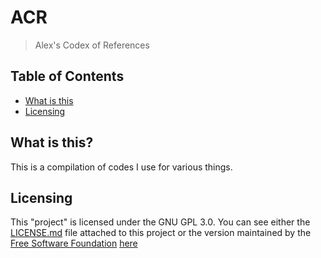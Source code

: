 # ACR

> Alex's Codex of References

## Table of Contents

- [What is this](#what-is-this)
- [Licensing](#licensing)

## What is this?

This is a compilation of codes I use for various things.

## Licensing

This "project" is licensed under the GNU GPL 3.0. You can see either the
[LICENSE.md](LICENSE.md) file attached to this project or the version
maintained by the [Free Software Foundation](https://www.fsf.org)
[here](https://www.gnu.org/licenses/gpl-3.0.html)

